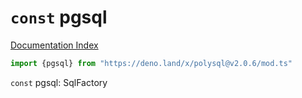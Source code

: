 # `const` pgsql

[Documentation Index](../README.md)

```ts
import {pgsql} from "https://deno.land/x/polysql@v2.0.6/mod.ts"
```

`const` pgsql: SqlFactory

